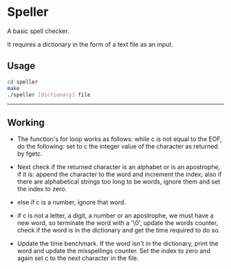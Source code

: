 # Speller

A basic spell checker.

It requires a dictionary in the form of a text file as an input.

## Usage

```bash
cd speller
make
./speller [dictionary] file
```

---

## Working

- The function's for loop works as follows: while c is not equal to the EOF, do the following: set to c the integer value of the character as returned by fgetc.

- Next check if the returned character is an alphabet or is an apostrophe, if it is: append the character to the word and increment the index; also if there are alphabetical strings too long to be words, ignore them and set the index to zero.

- else if c is a number, ignore that word.

- if c is not a letter, a digit, a number or an apostrophe, we must have a new word, so terminate the word with a '\0', update the words counter, check if the word is in the dictionary and get the time required to do so.

- Update the time benchmark. If the word isn't in the dictionary, print the word and update the misspellings counter. Set the index to zero and again set c to the next character in the file.
